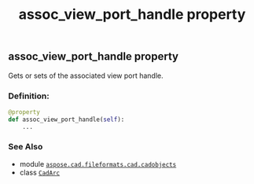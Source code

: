 ﻿---
title: assoc_view_port_handle property
second_title: Aspose.CAD for Python via .NET API References
description: 
type: docs
weight: 80
url: /python-net/aspose.cad.fileformats.cad.cadobjects/cadarc/assoc_view_port_handle/
is_root: false
---

## assoc_view_port_handle property


Gets or sets of the associated view port handle.
### Definition:
```python
@property
def assoc_view_port_handle(self):
    ...
```

### See Also
* module [`aspose.cad.fileformats.cad.cadobjects`](../../)
* class [`CadArc`](/cad/python-net/aspose.cad.fileformats.cad.cadobjects/cadarc)
